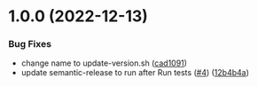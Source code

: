 # 1.0.0 (2022-12-13)


### Bug Fixes

* change name to update-version.sh ([cad1091](https://github.com/Allaway11/pyreka/commit/cad109130480d7a3c439f2e763034c457a6a734e))
* update semantic-release to run after Run tests ([#4](https://github.com/Allaway11/pyreka/issues/4)) ([12b4b4a](https://github.com/Allaway11/pyreka/commit/12b4b4a7b12cf0fc209cc47de0454fb9ad72f558))
